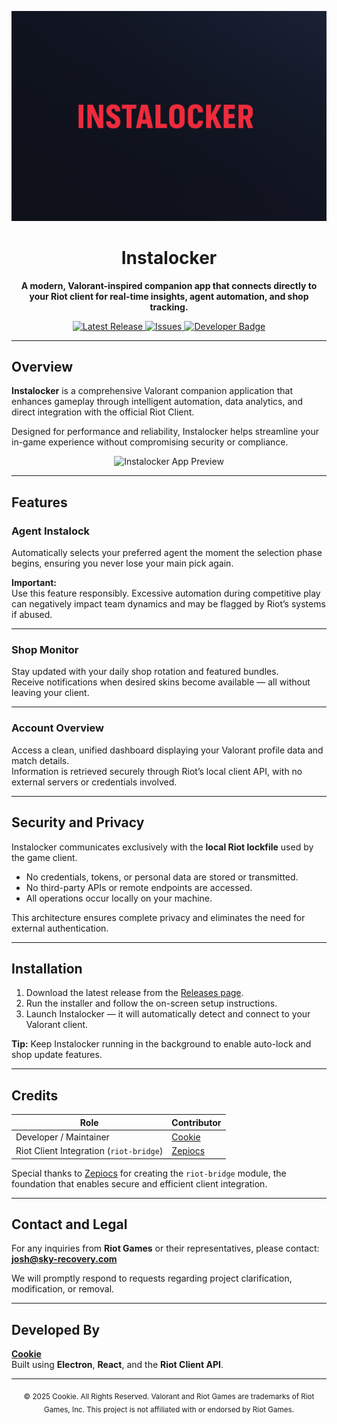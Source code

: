<p align="center">
  <img src="https://github.com/Penniedev/InstaLock/blob/main/banner.png?raw=true" alt="Instalocker Banner" width="800"/>
</p>

<h1 align="center">Instalocker</h1>

<p align="center">
  <strong>A modern, Valorant-inspired companion app that connects directly to your Riot client for real-time insights, agent automation, and shop tracking.</strong>
</p>

<p align="center">
  <a href="https://github.com/Penniedev/InstaLock/releases">
    <img src="https://img.shields.io/github/v/release/Penniedev/InstaLock?color=ff4655&label=latest%20release&style=for-the-badge" alt="Latest Release"/>
  </a>
  <a href="https://github.com/Penniedev/InstaLock/issues">
    <img src="https://img.shields.io/github/issues/Penniedev/InstaLock?style=for-the-badge&color=202020" alt="Issues"/>
  </a>
  <a href="https://cookie.dev">
    <img src="https://img.shields.io/badge/Developed%20by-Cookie-%23FF4655?style=for-the-badge" alt="Developer Badge"/>
  </a>
</p>

---

## Overview

**Instalocker** is a comprehensive Valorant companion application that enhances gameplay through intelligent automation, data analytics, and direct integration with the official Riot Client.

Designed for performance and reliability, Instalocker helps streamline your in-game experience without compromising security or compliance.

<p align="center">
  <img src="https://github.com/Penniedev/InstaLock-Private/blob/main/electron_i1qJpS8SbF.png?raw=true" alt="Instalocker App Preview" width="800"/>
</p>

---

## Features

### Agent Instalock
Automatically selects your preferred agent the moment the selection phase begins, ensuring you never lose your main pick again.

**Important:**  
Use this feature responsibly. Excessive automation during competitive play can negatively impact team dynamics and may be flagged by Riot’s systems if abused.

---

### Shop Monitor
Stay updated with your daily shop rotation and featured bundles.  
Receive notifications when desired skins become available — all without leaving your client.

---

### Account Overview
Access a clean, unified dashboard displaying your Valorant profile data and match details.  
Information is retrieved securely through Riot’s local client API, with no external servers or credentials involved.

---

## Security and Privacy

Instalocker communicates exclusively with the **local Riot lockfile** used by the game client.  
- No credentials, tokens, or personal data are stored or transmitted.  
- No third-party APIs or remote endpoints are accessed.  
- All operations occur locally on your machine.

This architecture ensures complete privacy and eliminates the need for external authentication.

---

## Installation

1. Download the latest release from the [Releases page](https://github.com/Penniedev/InstaLock/releases).  
2. Run the installer and follow the on-screen setup instructions.  
3. Launch Instalocker — it will automatically detect and connect to your Valorant client.

**Tip:** Keep Instalocker running in the background to enable auto-lock and shop update features.

---

## Credits

| Role | Contributor |
|------|--------------|
| Developer / Maintainer | [Cookie](https://cookie.dev) |
| Riot Client Integration (`riot-bridge`) | [Zepiocs](https://github.com/Zepiocs) |

Special thanks to [Zepiocs](https://github.com/Zepiocs) for creating the `riot-bridge` module, the foundation that enables secure and efficient client integration.

---

## Contact and Legal

For any inquiries from **Riot Games** or their representatives, please contact:  
**[josh@sky-recovery.com](mailto:josh@sky-recovery.com)**  

We will promptly respond to requests regarding project clarification, modification, or removal.

---

## Developed By

**[Cookie](https://cookie.dev)**  
Built using **Electron**, **React**, and the **Riot Client API**.

---

<p align="center">
  <sub>© 2025 Cookie. All Rights Reserved. Valorant and Riot Games are trademarks of Riot Games, Inc. This project is not affiliated with or endorsed by Riot Games.</sub>
</p>

